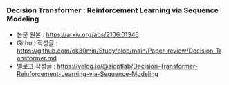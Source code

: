 ### Decision Transformer : Reinforcement Learning via Sequence Modeling
* 논문 원본 : https://arxiv.org/abs/2106.01345
* Github 작성글 : https://github.com/ok30min/Study/blob/main/Paper_review/Decision_Transformer.md
* 벨로그 작성글 : https://velog.io/@aioptlab/Decision-Transformer-Reinforcement-Learning-via-Sequence-Modeling
